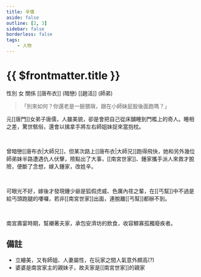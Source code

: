 ```yaml
---
title: 辛儒
aside: false
outline: [2, 3]
sidebar: false
borderless: false
tags:
    - 人物
---
```


# {{ $frontmatter.title }}

<ChTabs position="bottom">
	<ChTab title="辛儒">
		<Ch src='/images/characters/special802/normal.png' position='right'/>
		<ChName nameZh='辛儒' nameEn='Xin Ru' position='right' />
		<ChTable>
			<ChTr>
				<ChTd isTitle=true>
					性別
				</ChTd>
				<ChTd>
					女
				</ChTd>
			</ChTr>
            <ChTr>
				<ChTd isTitle=true position='center'>
					關係
				</ChTd>
			</ChTr>
			<ChTr>
				<ChTd position='center'>
					[[唐布衣]] (暗戀)
				</ChTd>
			</ChTr>
            <ChTr>
				<ChTd position='center'>
					[[趙活]] (師弟)
				</ChTd>
			</ChTr>
		</ChTable>
	</ChTab>
    <ChTab title="笑">
		<Ch src='/images/characters/special802/laugh1.png' position='right'/>
		<ChName nameZh='笑' nameEn='Laugh' position='right' />
	</ChTab>
    <ChTab title="緊張">
		<Ch src='/images/characters/special802/nervous.png' position='right'/>
		<ChName nameZh='緊張' nameEn='Nervous' position='right' />
	</ChTab>
</ChTabs>

> 「別來如何？你還老是一臉猥瑣，跟在小師妹屁股後面跑嗎？」

元[[唐門]]女弟子唐儒，人雖美貌，卻是會把自己從床舖睡到門檻上的奇人。睡相之差，驚世駭俗，還會以擒拿手將左右師姐妹捉來當抱枕。

<br>

曾暗戀[[唐布衣|大師兄]]，但某次路上[[唐布衣|大師兄]]跑得飛快，她和另外幾位師弟妹半路遭遇仇人伏擊，險點出了大事，[[南宮世家]]、鍾家攜手派人來救才脫險，便斷了念想，嫁入鍾家，改姓辛。

<br>

可眼光不好，嫁後才發現鍾少爺是狐假虎威、色厲內荏之輩，在[[丐幫]]中不過是給丐頭跑腿的嘍囉，若非[[南宮世家]]出面，連脫離[[丐幫]]都辦不到。

<br>

南宮壽宴時期，幫襯著夫家，承包安濟坊的飲食，收容鰥寡孤獨廢疾者。

## 備註

- 立繪美，又有師姐、人妻屬性，在玩家之間人氣意外頗高(?)
- 婆婆是南宮家主的親妹子，故夫家是[[南宮世家]]的親家